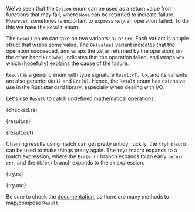 We've seen that the `Option` enum can be used as a return value from functions
that may fail, where `None` can be returned to indicate failure. However,
sometimes is important to express *why* an operation failed. To do this we have
the `Result` enum.

The `Result` enum can take on two variants: `Ok` or `Err`. Each variant is a
tuple struct that wraps some value. The `Ok(value)` variant indicates that the
operation succeeded, and wraps the `value` returned by the operation; on the
other hand `Err(why)` indicates that the operation failed, and wraps `why`
which (hopefully) explains the cause of the failure.

`Result` is a generic enum with type signature `Result<T, U>`, and its variants
are also generic: `Ok(T)` and `Err(U)`. Hence, the `Result` enum has extensive
use in the Rust standard library, especially when dealing with I/O.

Let's use `Result` to catch undefined mathematical operations.

{checked.rs}

{result.rs}

{result.out}

Chaining results using match can get pretty untidy; luckily, the `try!` macro
can be used to make things pretty again. The `try!` macro expands to a match
expression, where the `Err(err)` branch expands to an early `return err`, and
the `Ok(ok)` branch expands to the `ok` expression.

{try.rs}

{try.out}

Be sure to check the [documentation](http://static.rust-lang.org/doc/master/std/result/type.Result.html),
as there are many methods to map/compose `Result`.
